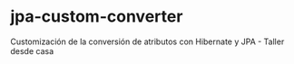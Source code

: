 # jpa-custom-converter
Customización de la conversión de atributos con Hibernate y JPA - Taller desde casa
